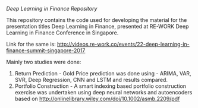 *Deep Learning in Finance Repository*

This repository contains the code used for developing the material for the presentation titles Deep Learning in Finance, presented at RE-WORK Deep Learning in Finance Conference in Singapore.

Link for the same is: http://videos.re-work.co/events/22-deep-learning-in-finance-summit-singapore-2017

Mainly two studies were done:
1. Return Prediction - Gold Price prediction was done using - ARIMA, VAR, SVR, Deep Regression, CNN and LSTM and results compared.
2. Portfolio Construction - A smart indexing based portfolio construction exercise was undertaken using deep neural networks and autoencoders based on http://onlinelibrary.wiley.com/doi/10.1002/asmb.2209/pdf
